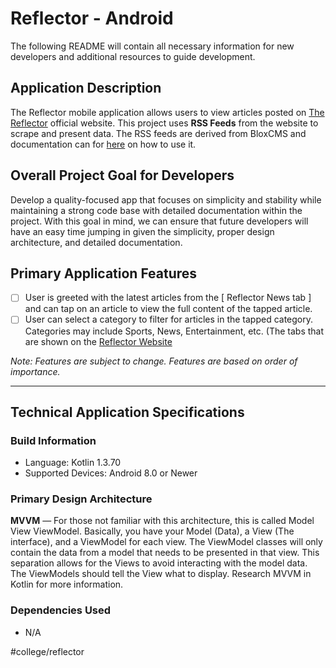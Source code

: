 # Reflector - Android
The following README will contain all necessary information for new developers and additional resources to guide development.

## Application Description
The Reflector mobile application allows users to view articles posted on [The Reflector](https://www.reflector-online.com/) official website. This project uses **RSS Feeds** from the website to scrape and present data. The RSS feeds are derived from BloxCMS and documentation can for [here](https://help.bloxcms.com/knowledge-base/applications/editorial/assets/tasks/article_504ccd62-2bfd-11e5-8804-131eebdc4425.html) on how to use it.

## Overall Project Goal for Developers
Develop a quality-focused app that focuses on simplicity and stability while maintaining a strong code base with detailed documentation within the project. With this goal in mind, we can ensure that future developers will have an easy time jumping in given the simplicity, proper design architecture, and detailed documentation.

## Primary Application Features
- [ ] User is greeted with the latest articles from the [ Reflector News tab ] and can tap on an article to view the full content of the tapped article.
- [ ] User can select a category to filter for articles in the tapped category. Categories may include Sports, News, Entertainment, etc. (The tabs that are shown on the [Reflector Website](https://www.reflector-online.com)

*Note: Features are subject to change. Features are based on order of importance.*
- - - -
## Technical Application Specifications

### Build Information
* Language: Kotlin 1.3.70
* Supported Devices: Android 8.0 or Newer

### Primary Design Architecture
**MVVM** — For those not familiar with this architecture, this is called Model View ViewModel. Basically, you have your Model (Data), a View (The interface), and a ViewModel for each view. The ViewModel classes will only contain the data from a model  that needs to be presented in that view. This separation allows for the Views to avoid interacting with the model data. The ViewModels should tell the View what to display. Research MVVM in Kotlin for more information.

### Dependencies Used
* N/A

#college/reflector
